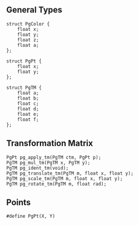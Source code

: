 General Types
----------------------------------------------------------------

    struct PgColor {
        float x;
        float y;
        float z;
        float a;
    };

    struct PgPt {
        float x;
        float y;
    };

    struct PgTM {
        float a;
        float b;
        float c;
        float d;
        float e;
        float f;
    };


Transformation Matrix
----------------------------------------------------------------

    PgPt pg_apply_tm(PgTM ctm, PgPt p);
    PgTM pg_mul_tm(PgTM x, PgTM y);
    PgTM pg_ident_tm(void);
    PgTM pg_translate_tm(PgTM m, float x, float y);
    PgTM pg_scale_tm(PgTM m, float x, float y);
    PgTM pg_rotate_tm(PgTM m, float rad);


Points
----------------------------------------------------------------

    #define PgPt(X, Y)

